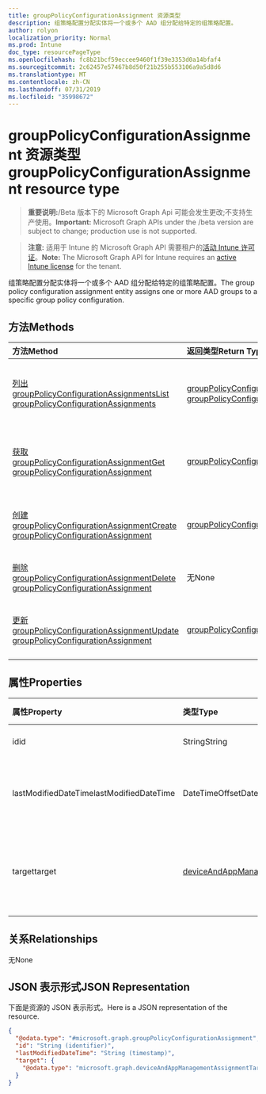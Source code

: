 ```yaml
---
title: groupPolicyConfigurationAssignment 资源类型
description: 组策略配置分配实体将一个或多个 AAD 组分配给特定的组策略配置。
author: rolyon
localization_priority: Normal
ms.prod: Intune
doc_type: resourcePageType
ms.openlocfilehash: fc8b21bcf59eccee9460f1f39e3353d0a14bfaf4
ms.sourcegitcommit: 2c62457e57467b8d50f21b255b553106a9a5d8d6
ms.translationtype: MT
ms.contentlocale: zh-CN
ms.lasthandoff: 07/31/2019
ms.locfileid: "35998672"
---
```

# <a name="grouppolicyconfigurationassignment-resource-type"></a><span data-ttu-id="0361d-103">groupPolicyConfigurationAssignment 资源类型</span><span class="sxs-lookup"><span data-stu-id="0361d-103">groupPolicyConfigurationAssignment resource type</span></span>

> <span data-ttu-id="0361d-104">**重要说明:**/Beta 版本下的 Microsoft Graph Api 可能会发生更改;不支持生产使用。</span><span class="sxs-lookup"><span data-stu-id="0361d-104">**Important:** Microsoft Graph APIs under the /beta version are subject to change; production use is not supported.</span></span>

> <span data-ttu-id="0361d-105">**注意:** 适用于 Intune 的 Microsoft Graph API 需要租户的[活动 Intune 许可证](https://go.microsoft.com/fwlink/?linkid=839381)。</span><span class="sxs-lookup"><span data-stu-id="0361d-105">**Note:** The Microsoft Graph API for Intune requires an [active Intune license](https://go.microsoft.com/fwlink/?linkid=839381) for the tenant.</span></span>

<span data-ttu-id="0361d-106">组策略配置分配实体将一个或多个 AAD 组分配给特定的组策略配置。</span><span class="sxs-lookup"><span data-stu-id="0361d-106">The group policy configuration assignment entity assigns one or more AAD groups to a specific group policy configuration.</span></span>

## <a name="methods"></a><span data-ttu-id="0361d-107">方法</span><span class="sxs-lookup"><span data-stu-id="0361d-107">Methods</span></span>
|<span data-ttu-id="0361d-108">方法</span><span class="sxs-lookup"><span data-stu-id="0361d-108">Method</span></span>|<span data-ttu-id="0361d-109">返回类型</span><span class="sxs-lookup"><span data-stu-id="0361d-109">Return Type</span></span>|<span data-ttu-id="0361d-110">说明</span><span class="sxs-lookup"><span data-stu-id="0361d-110">Description</span></span>|
|:---|:---|:---|
|[<span data-ttu-id="0361d-111">列出 groupPolicyConfigurationAssignments</span><span class="sxs-lookup"><span data-stu-id="0361d-111">List groupPolicyConfigurationAssignments</span></span>](../api/intune-grouppolicy-grouppolicyconfigurationassignment-list.md)|<span data-ttu-id="0361d-112">[groupPolicyConfigurationAssignment](../resources/intune-grouppolicy-grouppolicyconfigurationassignment.md)集合</span><span class="sxs-lookup"><span data-stu-id="0361d-112">[groupPolicyConfigurationAssignment](../resources/intune-grouppolicy-grouppolicyconfigurationassignment.md) collection</span></span>|<span data-ttu-id="0361d-113">列出[groupPolicyConfigurationAssignment](../resources/intune-grouppolicy-grouppolicyconfigurationassignment.md)对象的属性和关系。</span><span class="sxs-lookup"><span data-stu-id="0361d-113">List properties and relationships of the [groupPolicyConfigurationAssignment](../resources/intune-grouppolicy-grouppolicyconfigurationassignment.md) objects.</span></span>|
|[<span data-ttu-id="0361d-114">获取 groupPolicyConfigurationAssignment</span><span class="sxs-lookup"><span data-stu-id="0361d-114">Get groupPolicyConfigurationAssignment</span></span>](../api/intune-grouppolicy-grouppolicyconfigurationassignment-get.md)|[<span data-ttu-id="0361d-115">groupPolicyConfigurationAssignment</span><span class="sxs-lookup"><span data-stu-id="0361d-115">groupPolicyConfigurationAssignment</span></span>](../resources/intune-grouppolicy-grouppolicyconfigurationassignment.md)|<span data-ttu-id="0361d-116">读取[groupPolicyConfigurationAssignment](../resources/intune-grouppolicy-grouppolicyconfigurationassignment.md)对象的属性和关系。</span><span class="sxs-lookup"><span data-stu-id="0361d-116">Read properties and relationships of the [groupPolicyConfigurationAssignment](../resources/intune-grouppolicy-grouppolicyconfigurationassignment.md) object.</span></span>|
|[<span data-ttu-id="0361d-117">创建 groupPolicyConfigurationAssignment</span><span class="sxs-lookup"><span data-stu-id="0361d-117">Create groupPolicyConfigurationAssignment</span></span>](../api/intune-grouppolicy-grouppolicyconfigurationassignment-create.md)|[<span data-ttu-id="0361d-118">groupPolicyConfigurationAssignment</span><span class="sxs-lookup"><span data-stu-id="0361d-118">groupPolicyConfigurationAssignment</span></span>](../resources/intune-grouppolicy-grouppolicyconfigurationassignment.md)|<span data-ttu-id="0361d-119">创建新的[groupPolicyConfigurationAssignment](../resources/intune-grouppolicy-grouppolicyconfigurationassignment.md)对象。</span><span class="sxs-lookup"><span data-stu-id="0361d-119">Create a new [groupPolicyConfigurationAssignment](../resources/intune-grouppolicy-grouppolicyconfigurationassignment.md) object.</span></span>|
|[<span data-ttu-id="0361d-120">删除 groupPolicyConfigurationAssignment</span><span class="sxs-lookup"><span data-stu-id="0361d-120">Delete groupPolicyConfigurationAssignment</span></span>](../api/intune-grouppolicy-grouppolicyconfigurationassignment-delete.md)|<span data-ttu-id="0361d-121">无</span><span class="sxs-lookup"><span data-stu-id="0361d-121">None</span></span>|<span data-ttu-id="0361d-122">删除[groupPolicyConfigurationAssignment](../resources/intune-grouppolicy-grouppolicyconfigurationassignment.md)。</span><span class="sxs-lookup"><span data-stu-id="0361d-122">Deletes a [groupPolicyConfigurationAssignment](../resources/intune-grouppolicy-grouppolicyconfigurationassignment.md).</span></span>|
|[<span data-ttu-id="0361d-123">更新 groupPolicyConfigurationAssignment</span><span class="sxs-lookup"><span data-stu-id="0361d-123">Update groupPolicyConfigurationAssignment</span></span>](../api/intune-grouppolicy-grouppolicyconfigurationassignment-update.md)|[<span data-ttu-id="0361d-124">groupPolicyConfigurationAssignment</span><span class="sxs-lookup"><span data-stu-id="0361d-124">groupPolicyConfigurationAssignment</span></span>](../resources/intune-grouppolicy-grouppolicyconfigurationassignment.md)|<span data-ttu-id="0361d-125">更新[groupPolicyConfigurationAssignment](../resources/intune-grouppolicy-grouppolicyconfigurationassignment.md)对象的属性。</span><span class="sxs-lookup"><span data-stu-id="0361d-125">Update the properties of a [groupPolicyConfigurationAssignment](../resources/intune-grouppolicy-grouppolicyconfigurationassignment.md) object.</span></span>|

## <a name="properties"></a><span data-ttu-id="0361d-126">属性</span><span class="sxs-lookup"><span data-stu-id="0361d-126">Properties</span></span>
|<span data-ttu-id="0361d-127">属性</span><span class="sxs-lookup"><span data-stu-id="0361d-127">Property</span></span>|<span data-ttu-id="0361d-128">类型</span><span class="sxs-lookup"><span data-stu-id="0361d-128">Type</span></span>|<span data-ttu-id="0361d-129">说明</span><span class="sxs-lookup"><span data-stu-id="0361d-129">Description</span></span>|
|:---|:---|:---|
|<span data-ttu-id="0361d-130">id</span><span class="sxs-lookup"><span data-stu-id="0361d-130">id</span></span>|<span data-ttu-id="0361d-131">String</span><span class="sxs-lookup"><span data-stu-id="0361d-131">String</span></span>|<span data-ttu-id="0361d-132">实体的键。</span><span class="sxs-lookup"><span data-stu-id="0361d-132">Key of the entity.</span></span>|
|<span data-ttu-id="0361d-133">lastModifiedDateTime</span><span class="sxs-lookup"><span data-stu-id="0361d-133">lastModifiedDateTime</span></span>|<span data-ttu-id="0361d-134">DateTimeOffset</span><span class="sxs-lookup"><span data-stu-id="0361d-134">DateTimeOffset</span></span>|<span data-ttu-id="0361d-135">上次修改实体的日期和时间。</span><span class="sxs-lookup"><span data-stu-id="0361d-135">The date and time the entity was last modified.</span></span>|
|<span data-ttu-id="0361d-136">target</span><span class="sxs-lookup"><span data-stu-id="0361d-136">target</span></span>|[<span data-ttu-id="0361d-137">deviceAndAppManagementAssignmentTarget</span><span class="sxs-lookup"><span data-stu-id="0361d-137">deviceAndAppManagementAssignmentTarget</span></span>](../resources/intune-shared-deviceandappmanagementassignmenttarget.md)|<span data-ttu-id="0361d-138">以组策略配置为目标的组的类型。</span><span class="sxs-lookup"><span data-stu-id="0361d-138">The type of groups targeted the group policy configuration.</span></span>|

## <a name="relationships"></a><span data-ttu-id="0361d-139">关系</span><span class="sxs-lookup"><span data-stu-id="0361d-139">Relationships</span></span>
<span data-ttu-id="0361d-140">无</span><span class="sxs-lookup"><span data-stu-id="0361d-140">None</span></span>

## <a name="json-representation"></a><span data-ttu-id="0361d-141">JSON 表示形式</span><span class="sxs-lookup"><span data-stu-id="0361d-141">JSON Representation</span></span>
<span data-ttu-id="0361d-142">下面是资源的 JSON 表示形式。</span><span class="sxs-lookup"><span data-stu-id="0361d-142">Here is a JSON representation of the resource.</span></span>
<!-- {
  "blockType": "resource",
  "keyProperty": "id",
  "@odata.type": "microsoft.graph.groupPolicyConfigurationAssignment"
}
-->
``` json
{
  "@odata.type": "#microsoft.graph.groupPolicyConfigurationAssignment",
  "id": "String (identifier)",
  "lastModifiedDateTime": "String (timestamp)",
  "target": {
    "@odata.type": "microsoft.graph.deviceAndAppManagementAssignmentTarget"
  }
}
```





